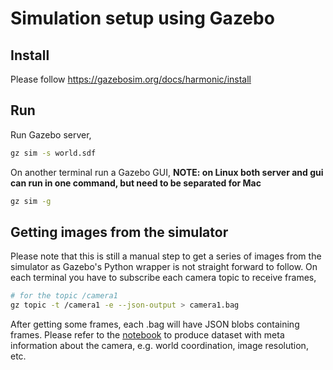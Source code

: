 # Simulation setup using Gazebo

## Install
Please follow https://gazebosim.org/docs/harmonic/install

## Run
Run Gazebo server,
```bash
gz sim -s world.sdf
```

On another terminal run a Gazebo GUI,
__NOTE: on Linux both server and gui can run in one command, but need to be separated for Mac__
```bash
gz sim -g
```

## Getting images from the simulator
Please note that this is still a manual step to get a series of images from the simulator as Gazebo's Python wrapper is not straight forward to follow. On each terminal you have to subscribe each camera topic to receive frames,

```bash
# for the topic /camera1
gz topic -t /camera1 -e --json-output > camera1.bag
```

After getting some frames, each .bag will have JSON blobs containing frames. Please refer to the [notebook](notebook.ipynb) to produce dataset with meta information about the camera, e.g. world coordination, image resolution, etc.